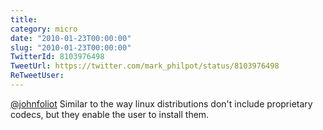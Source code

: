 ```yaml
---
title: 
category: micro
date: "2010-01-23T00:00:00"
slug: "2010-01-23T00:00:00"
TwitterId: 8103976498
TweetUrl: https://twitter.com/mark_philpot/status/8103976498
ReTweetUser: 
---
```


[@johnfoliot](https://twitter.com/johnfoliot) Similar to the way linux distributions don't include proprietary codecs, but they enable the user to install them.
